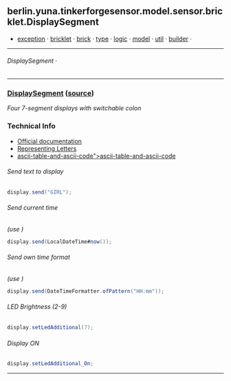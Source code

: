 
## berlin.yuna.tinkerforgesensor.model.sensor.bricklet.DisplaySegment
* [exception](readmeDoc/berlin/yuna/tinkerforgesensor/model/exception/README.md) · [bricklet](readmeDoc/berlin/yuna/tinkerforgesensor/model/sensor/bricklet/README.md) · [brick](readmeDoc/berlin/yuna/tinkerforgesensor/model/sensor/brick/README.md) · [type](readmeDoc/berlin/yuna/tinkerforgesensor/model/type/README.md) · [logic](readmeDoc/berlin/yuna/tinkerforgesensor/logic/README.md) · [model](readmeDoc/berlin/yuna/tinkerforgesensor/model/README.md) · [util](readmeDoc/berlin/yuna/tinkerforgesensor/util/README.md) · [builder](readmeDoc/berlin/yuna/tinkerforgesensor/model/builder/README.md) · 

---
###### DisplaySegment · 

---

### [DisplaySegment](readmeDoc/berlin/yuna/tinkerforgesensor/model/sensor/bricklet/DisplaySegment.md) ([source](src/main/java/berlin/yuna/tinkerforgesensor/model/sensor/bricklet/DisplaySegment.java))

*Four 7-segment displays with switchable colon*

### Technical Info

* [Official documentation](https://www.tinkerforge.com/en/doc/Hardware/Bricklets/Air_Quality.html)
* [Representing Letters](https://en.wikichip.org/wiki/seven-segment_display/representing_letters)
* [ascii-table-and-ascii-code">ascii-table-and-ascii-code](https://www.systutorials.com/4670/ascii-table-and-ascii-code)
###### Send text to display
```java
display.send("GIRL");
```

###### Send current time
*(use )*
```java
display.send(LocalDateTime#now());
```

###### Send own time format
*(use )*
```java
display.send(DateTimeFormatter.ofPattern("HH:mm"));
```

###### LED Brightness (2-9)
```java
display.setLedAdditional(7);
```

###### Display ON
```java
display.setLedAdditional_On;
```

--- 
